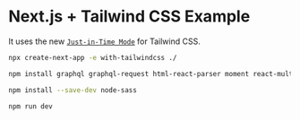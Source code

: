 # Next.js + Tailwind CSS Example

It uses the new [`Just-in-Time Mode`](https://tailwindcss.com/docs/just-in-time-mode) for Tailwind CSS.

```bash
npx create-next-app -e with-tailwindcss ./

npm install graphql graphql-request html-react-parser moment react-multi-carousel

npm install --save-dev node-sass

npm run dev

```
